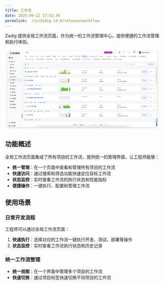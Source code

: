 ```yaml
---
title: 工作流
date: 2025-09-22 17:52:34
permalink:  /cn/Zadig v4.0/release/workflow
---
```



Zadig 提供全局工作流页面，作为统一的工作流管理中心，提供便捷的工作流管理和执行体验。

![工作流](../../../_images/release_workflow.png)

## 功能概述

全局工作流页面集成了所有项目的工作流，提供统一的管理界面，让工程师能够：

- **统一管理**：在一个页面中查看和管理所有项目的工作流
- **快速访问**：通过搜索和筛选功能快速定位目标工作流
- **状态监控**：实时查看工作流的执行状态和性能指标
- **便捷操作**：一键执行、配置和管理工作流


## 使用场景

### 日常开发流程

工程师可以通过全局工作流页面：

1. **快速执行**：选择对应的工作流一键执行开发、测试、部署等操作
2. **状态监控**：实时查看工作流执行状态和历史记录

### 统一工作流管理

- **统一视图**：在一个界面中管理多个项目的工作流
- **快速切换**：通过项目标签快速切换不同项目的工作流

